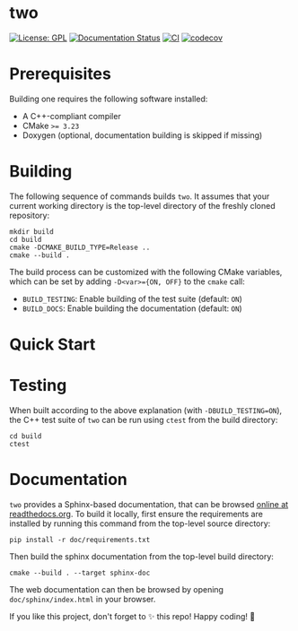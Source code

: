 # two

[![License: GPL](https://img.shields.io/badge/License-GPL-yellow.svg)](https://opensource.org/licenses/GPL)
[![Documentation Status](https://readthedocs.org/projects/two/badge/)](https://.readthedocs.io/)
[![CI](https://github.com/theSprog/two/actions/workflows/ci.yml/badge.svg)](https://github.com/theSprog/two/actions)
[![codecov](https://codecov.io/gh/theSprog/two/branch/master/graph/badge.svg)](https://codecov.io/gh/theSprog/two)

# Prerequisites

Building one requires the following software installed:

* A C++-compliant compiler
* CMake `>= 3.23`
* Doxygen (optional, documentation building is skipped if missing)

# Building

The following sequence of commands builds `two`. It assumes that your current working directory is the top-level directory of the freshly cloned repository:

```shell
mkdir build
cd build
cmake -DCMAKE_BUILD_TYPE=Release ..
cmake --build .
```

The build process can be customized with the following CMake variables, which can be set by adding `-D<var>={ON, OFF}` to the `cmake` call:

* `BUILD_TESTING`: Enable building of the test suite (default: `ON`)
* `BUILD_DOCS`: Enable building the documentation (default: `ON`)


# Quick Start


# Testing

When built according to the above explanation (with `-DBUILD_TESTING=ON`), the C++ test suite of `two` can be run using `ctest` from the build directory:

```
cd build
ctest
```


# Documentation

`two` provides a Sphinx-based documentation, that can be browsed [online at readthedocs.org](https://two.readthedocs.io). 
To build it locally, first ensure the requirements are installed by running this command from the top-level source directory:

```
pip install -r doc/requirements.txt
```

Then build the sphinx documentation from the top-level build directory:

```
cmake --build . --target sphinx-doc
```

The web documentation can then be browsed by opening `doc/sphinx/index.html` in your browser.


If you like this project, don't forget to ✨ this repo! Happy coding! 🚀